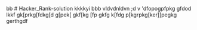bb # Hacker_Rank-solution
kkkkyi
bbb
vldvdnldvn
;d
v
'dfopogpfpkg
gfdod
lkkf
gk[prkg[fdkg[d
g[pek[
gkf[kg
[fp
gkfg
k[fdg
p[kgrpkg[ker\]]pegkg
gerthgdf
